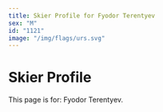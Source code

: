 ```yaml
---
title: Skier Profile for Fyodor Terentyev
sex: "M"
id: "1121"
image: "/img/flags/urs.svg" 
---
```


# Skier Profile

This page is for: Fyodor Terentyev.
    